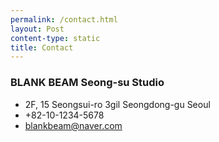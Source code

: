 ```yaml
---
permalink: /contact.html
layout: Post
content-type: static
title: Contact
---
```


### BLANK BEAM Seong-su Studio

- 2F, 15 Seongsui-ro 3gil Seongdong-gu Seoul
- +82-10-1234-5678
- [blankbeam@naver.com](mailto:blankbeam@naver.com)
